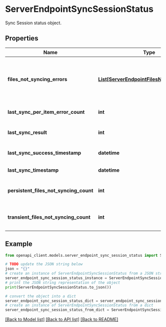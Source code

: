 # ServerEndpointSyncSessionStatus

Sync Session status object.

## Properties

Name | Type | Description | Notes
------------ | ------------- | ------------- | -------------
**files_not_syncing_errors** | [**List[ServerEndpointFilesNotSyncingError]**](ServerEndpointFilesNotSyncingError.md) | Array of per-item errors coming from the last sync session. | [optional] [readonly] 
**last_sync_per_item_error_count** | **int** | Last sync per item error count. | [optional] [readonly] 
**last_sync_result** | **int** | Last sync result (HResult) | [optional] [readonly] 
**last_sync_success_timestamp** | **datetime** | Last sync success timestamp | [optional] [readonly] 
**last_sync_timestamp** | **datetime** | Last sync timestamp | [optional] [readonly] 
**persistent_files_not_syncing_count** | **int** | Count of persistent files not syncing. | [optional] [readonly] 
**transient_files_not_syncing_count** | **int** | Count of transient files not syncing. | [optional] [readonly] 

## Example

```python
from openapi_client.models.server_endpoint_sync_session_status import ServerEndpointSyncSessionStatus

# TODO update the JSON string below
json = "{}"
# create an instance of ServerEndpointSyncSessionStatus from a JSON string
server_endpoint_sync_session_status_instance = ServerEndpointSyncSessionStatus.from_json(json)
# print the JSON string representation of the object
print(ServerEndpointSyncSessionStatus.to_json())

# convert the object into a dict
server_endpoint_sync_session_status_dict = server_endpoint_sync_session_status_instance.to_dict()
# create an instance of ServerEndpointSyncSessionStatus from a dict
server_endpoint_sync_session_status_from_dict = ServerEndpointSyncSessionStatus.from_dict(server_endpoint_sync_session_status_dict)
```
[[Back to Model list]](../README.md#documentation-for-models) [[Back to API list]](../README.md#documentation-for-api-endpoints) [[Back to README]](../README.md)


